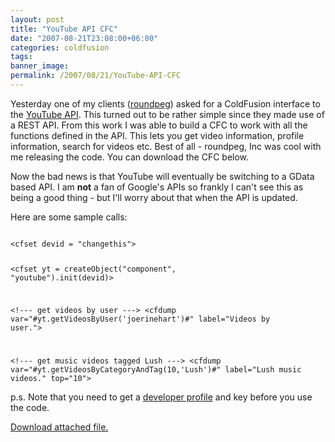```yaml
---
layout: post
title: "YouTube API CFC"
date: "2007-08-21T23:08:00+06:00"
categories: coldfusion 
tags: 
banner_image: 
permalink: /2007/08/21/YouTube-API-CFC
---
```


Yesterday one of my clients (<a href="http://www.roundpeg.com">roundpeg</a>) asked for a ColdFusion interface to the <a href="http://www.youtube.com/dev_docs">YouTube API</a>. This turned out to be rather simple since they made use of a REST API. From this work I was able to build a CFC to work with all the functions defined in the API. This lets you get video information, profile information, search for videos etc. Best of all - roundpeg, Inc was cool with me releasing the code. You can download the CFC below. 

Now the bad news is that YouTube will eventually be switching to a GData based API. I am <b>not</b> a fan of Google's APIs so frankly I can't see this as being a good thing - but I'll worry about that when the API is updated.

Here are some sample calls:

<code>
&lt;cfset devid = "changethis"&gt;

&lt;cfset yt = createObject("component", "youtube").init(devid)&gt;

&lt;!--- get videos by user ---&gt;
&lt;cfdump var="#yt.getVideosByUser('joerinehart')#" label="Videos by user."&gt;

&lt;!--- get music videos tagged Lush ---&gt;
&lt;cfdump var="#yt.getVideosByCategoryAndTag(10,'Lush')#" label="Lush music videos." top="10"&gt;
</code>

p.s. Note that you need to get a <a href="http://www.youtube.com/my_profile_dev">developer profile</a> and key before you use the code.<p><a href='enclosures/D{% raw %}%3A%{% endraw %}5Chosts{% raw %}%5Cwww%{% endraw %}2Ecoldfusionjedi{% raw %}%2Ecom%{% endraw %}5Cenclosures{% raw %}%2Fyoutube%{% endraw %}2Ezip'>Download attached file.</a></p>